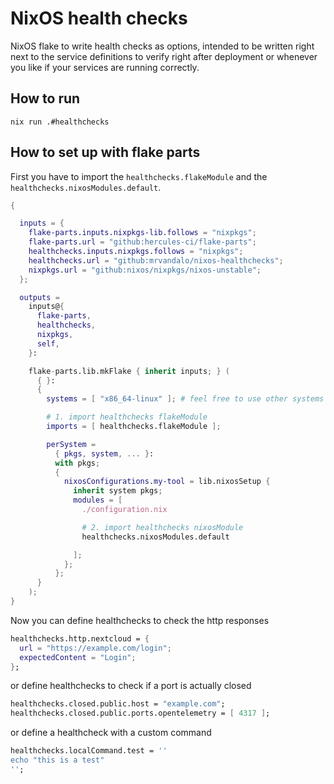 # NixOS health checks

NixOS flake to write health checks as options, intended to be written right next
to the service definitions to verify right after deployment or whenever you like
if your services are running correctly.

## How to run

```shell
nix run .#healthchecks
```

## How to set up with flake parts

First you have to import the `healthchecks.flakeModule` and the
`healthchecks.nixosModules.default`.

```nix
{

  inputs = {
    flake-parts.inputs.nixpkgs-lib.follows = "nixpkgs";
    flake-parts.url = "github:hercules-ci/flake-parts";
    healthchecks.inputs.nixpkgs.follows = "nixpkgs";
    healthchecks.url = "github:mrvandalo/nixos-healthchecks";
    nixpkgs.url = "github:nixos/nixpkgs/nixos-unstable";
  };

  outputs =
    inputs@{
      flake-parts,
      healthchecks,
      nixpkgs,
      self,
    }:

    flake-parts.lib.mkFlake { inherit inputs; } (
      { }:
      {
        systems = [ "x86_64-linux" ]; # feel free to use other systems

        # 1. import healthchecks flakeModule
        imports = [ healthchecks.flakeModule ];

        perSystem =
          { pkgs, system, ... }:
          with pkgs;
          {
            nixosConfigurations.my-tool = lib.nixosSetup {
              inherit system pkgs;
              modules = [
                ./configuration.nix

                # 2. import healthchecks nixosModule
                healthchecks.nixosModules.default

              ];
            };
          };
      }
    );
}
```

Now you can define healthchecks to check the http responses

```nix
healthchecks.http.nextcloud = {
  url = "https://example.com/login";
  expectedContent = "Login";
};
```

or define healthchecks to check if a port is actually closed

```nix
healthchecks.closed.public.host = "example.com";
healthchecks.closed.public.ports.opentelemetry = [ 4317 ];
```

or define a healthcheck with a custom command

```nix
healthchecks.localCommand.test = ''
echo "this is a test"
'';
```
